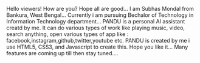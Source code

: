 Hello viewers! How are you? Hope all are good... I am Subhas Mondal from Bankura, West Bengal... Currently i am pursuing Bechalor of Technology in Information Technology department...
PANDU is a personal AI assistant creatd by me. It can do various types of work like playing music, video, search anything, open various types of app like : facebook,instagram,github,twitter,youtube etc.
PANDU is created by me i use HTML5, CSS3, and Javascript to create this. 
Hope you like it... Many features are coming up till then stay tuned....
